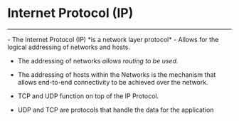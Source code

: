 # Internet Protocol (IP)
<hr>
- The Internet Protocol (IP) *is a network layer protocol*
	- Allows for the logical addressing of networks and hosts.

- The addressing of networks *allows routing to be used.* 

- The addressing of hosts within the Networks is the mechanism that allows end-to-end connectivity to be achieved over the network.

- TCP and UDP function on top of the IP Protocol. 

- UDP and TCP are protocols that handle the data for the application